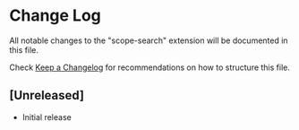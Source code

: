# Change Log

All notable changes to the "scope-search" extension will be documented in this file.

Check [Keep a Changelog](http://keepachangelog.com/) for recommendations on how to structure this file.

## [Unreleased]

- Initial release